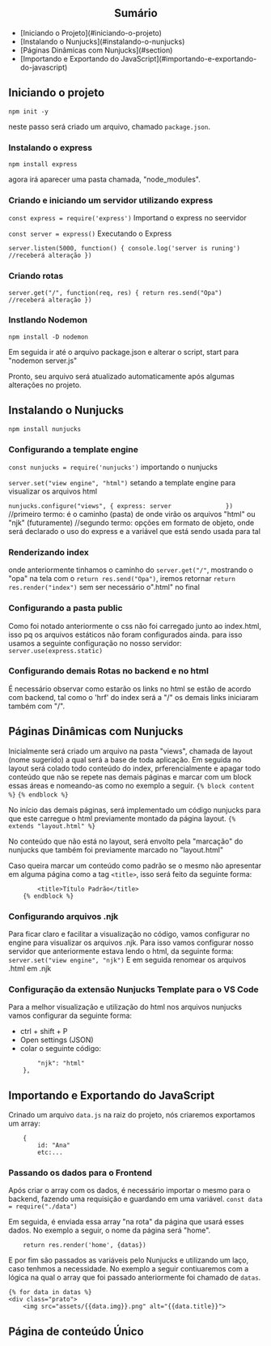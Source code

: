 <h2 align="center">Sumário</h2>
 <ul>
    <li> [Iniciando o Projeto](#iniciando-o-projeto) </li>
    <li> [Instalando o Nunjucks](#instalando-o-nunjucks) </li>
    <li> [Páginas Dinâmicas com Nunjucks](#section) </li>
    <li> [Importando e Exportando do JavaScript](#importando-e-exportando-do-javascript) </li>
 </ul>

## Iniciando o projeto
`npm init -y`

neste passo será criado um arquivo, chamado `package.json`.

### Instalando o express
`npm install express`

agora irá aparecer uma pasta chamada, "node_modules".

### Criando e iniciando um servidor utilizando express
`const express = require('express')` Importand o express  no seervidor

`const server = express()` Executando o Express

`server.listen(5000, function() {
    console.log('server is runing')     //receberá alteração
})`

### Criando rotas 
`server.get("/", function(req, res) {
    return res.send("Opa")              //receberá alteração
})`

### Instlando Nodemon
`npm install -D nodemon`

Em seguida ir até o arquivo package.json e alterar o script, start para "nodemon server.js"

Pronto, seu arquivo será atualizado automaticamente após algumas alterações no projeto.

## Instalando o Nunjucks
`npm install nunjucks`

### Configurando a template engine
`const nunjucks = require('nunjucks')` importando o nunjucks

`server.set("view engine", "html")` setando a template engine para visualizar os arquivos html

`nunjucks.configure("views", {
    express: server              
})`
//primeiro termo: é o caminho (pasta) de onde virão os arquivos "html" ou "njk" (futuramente)
//segundo termo: opções em formato de objeto, onde será declarado o uso do express e a variável que está sendo usada para tal

### Renderizando index
onde anteriormente tinhamos o caminho do `server.get("/"`, mostrando o "opa" na tela com o `return res.send("Opa")`, iremos retornar `return res.render("index")` sem ser necessário o".html" no final

### Configurando a pasta public
Como foi notado anteriormente o css não foi carregado junto ao index.html, isso pq os arquivos estáticos não foram configurados ainda. para isso usamos a seguinte configuração no nosso servidor:
`server.use(express.static)`

### Configurando demais Rotas no backend e no html
É necessário observar como estarão os links no html se estão de acordo com backend, tal como o 'hrf' do index será a "/" os demais links iniciaram também com "/".

## <a name=“section”><a/> Páginas Dinâmicas com Nunjucks
Inicialmente será criado um arquivo na pasta "views", chamada de layout (nome sugerido) a qual será a base de toda aplicação. Em seguida no layout será colado todo conteúdo do index, prferencialmente e apagar todo conteúdo que não se repete nas demais páginas e marcar com um block essas áreas e nomeando-as como no exemplo a seguir.
`{% block content %}`
`{% endblock %}`

No início das demais páginas, será implementado um código nunjucks para que este carregue o html previamente montado da página layout.
`{% extends "layout.html" %}`

No conteúdo que não está no layout, será envolto pela "marcação" do nunjucks que também foi previamente marcado no "layout.html"

Caso queira marcar um conteúdo como padrão se o mesmo não apresentar em alguma página como a tag `<title>`, isso será feito da seguinte forma:
``` {% block head %}
        <title>Título Padrão</title>
    {% endblock %}
```

### Configurando arquivos .njk
Para ficar claro e facilitar a visualização no código, vamos configurar no engine para visualizar os arquivos .njk. Para isso vamos configurar nosso servidor que anteriormente estava lendo o html, da seguinte forma:
`server.set("view engine", "njk")`
E em seguida renomear os arquivos .html em .njk

### Configuração da extensão Nunjucks Template para o VS Code
Para a melhor visualização e utilização do html nos arquivos nunjucks vamos configurar da seguinte forma:
 - ctrl + shift + P
 - Open settings (JSON)
 - colar o seguinte código:
```    "emmet.includeLanguages": {
        "njk": "html"
    },
```

## Importando e Exportando do JavaScript
Crinado um arquivo `data.js` na raiz do projeto, nós criaremos exportamos um array:
```module.exports = [
    {
        id: "Ana"
        etc:...
```

### Passando os dados para o Frontend
Após criar o array com os dados, é necessário importar o mesmo para o backend, fazendo uma requisição e guardando em uma variável.
`const data = require("./data")`

Em seguida, é enviada essa array "na rota" da página que usará esses dados. No exemplo a seguir, o nome da página será "home".
```server.get("/", function(req, res) {
    return res.render('home', {datas})
```
E por fim são passados as variáveis pelo Nunjucks e utilizando um laço, caso tenhmos a necessidade. No exemplo a seguir contiuaremos com a lógica na qual o array que foi passado anteriormente foi chamado de `datas`.
```
{% for data in datas %}
<div class="prato">
    <img src="assets/{{data.img}}.png" alt="{{data.title}}">
```

## Página de conteúdo Único
